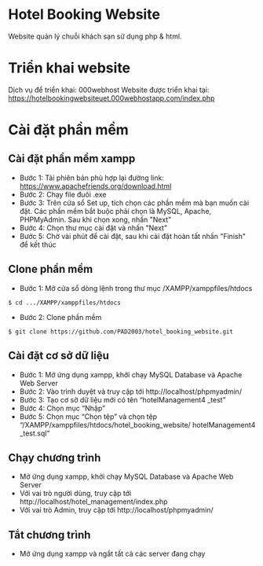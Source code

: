# Hotel Booking Website
Website quản lý chuỗi khách sạn sử dụng php &amp; html. 

# Triển khai website
Dịch vụ để triển khai: 000webhost
Website được triển khai tại: https://hotelbookingwebsiteuet.000webhostapp.com/index.php

# Cài đặt phần mềm

## Cài đặt phần mềm xampp
-	Bước 1: Tải phiên bản phù hợp lại đường link: https://www.apachefriends.org/download.html
-	Bước 2: Chạy file đuôi .exe
-	Bước 3: Trên cửa sổ Set up, tích chọn các phần mềm mà bạn muốn cài đặt. Các phần mềm bắt buộc phải chọn là MySQL, Apache, PHPMyAdmin. Sau khi chọn xong, nhấn "Next"
-	Bước 4: Chọn thư mục cài đặt và nhấn "Next"
-	Bước 5: Chờ vài phút để cài đặt, sau khi cài đặt hoàn tất nhấn "Finish" để kết thúc

## Clone phần mềm
-	Bước 1: Mở cửa sổ dòng lệnh trong thư mục /XAMPP/xamppfiles/htdocs
```
$ cd .../XAMPP/xamppfiles/htdocs

```
-	Bước 2: Clone phần mềm
```
$ git clone https://github.com/PAD2003/hotel_booking_website.git

```

## Cài đặt cơ sở dữ liệu
-	Bước 1: Mở ứng dụng xampp, khởi chạy MySQL Database và Apache Web Server
-	Bước 2: Vào trình duyệt và truy cập tới http://localhost/phpmyadmin/
-	Bước 3: Tạo cơ sở dữ liệu mới có tên “hotelManagement4 _test”
-	Bước 4: Chọn mục “Nhập”
-	Bước 5: Chọn mục “Chọn tệp” và chọn tệp “/XAMPP/xamppfiles/htdocs/hotel_booking_website/ hotelManagement4 _test.sql”

## Chạy chương trình
-	Mở ứng dụng xampp, khởi chạy MySQL Database và Apache Web Server
-	Với vai trò người dùng, truy cập tới http://localhost/hotel_management/index.php
-	Với vai trò Admin, truy cập tới http://localhost/phpmyadmin/

## Tắt chương trình
-	Mở ứng dụng xampp và ngắt tất cả các server đang chạy

